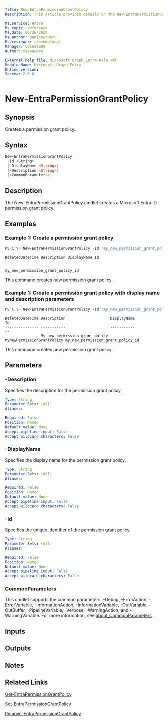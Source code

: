 ```yaml
---
Title: New-EntraPermissionGrantPolicy
Description: This article provides details on the New-EntraPermissionGrantPolicy command.

Ms.service: entra
Ms.topic: reference
Ms.date: 06/26/2024
Ms.author: eunicewaweru
Ms.reviewer: stevemutungi
Manager: CelesteDG
Author: msewaweru

External help file: Microsoft.Graph.Entra-Help.xml
Module Name: Microsoft.Graph.Entra
Online version:
Schema: 2.0.0
---
```


# New-EntraPermissionGrantPolicy

## Synopsis
Creates a permission grant policy.

## Syntax

```powershell
New-EntraPermissionGrantPolicy 
 -Id <String>
 [-DisplayName <String>] 
 [-Description <String>] 
 [<CommonParameters>]
```

## Description
The New-EntraPermissionGrantPolicy cmdlet creates a Microsoft Entra ID permission grant policy.

## Examples

### Example 1: Create a permission grant policy
```powershell
PS C:\> New-EntraPermissionGrantPolicy -Id "my_new_permission_grant_policy_id"
```

```output
DeletedDateTime Description DisplayName Id
--------------- ----------- ----------- --
                                        my_new_permission_grant_policy_id
```

This command creates new permission grant policy.

### Example 1: Create a permission grant policy with display name and description parameters
```powershell
PS C:\> New-EntraPermissionGrantPolicy -Id "my_new_permission_grant_policy_id"  -DisplayName "MyNewPermissionGrantPolicy" -Description "My new permission grant policy"
```

```output
DeletedDateTime Description                    DisplayName                Id
--------------- -----------                    -----------                --
                My new permission grant policy MyNewPermissionGrantPolicy my_new_permission_grant_policy_id
```

This command creates new permission grant policy.

## Parameters

### -Description
Specifies the description for the permission grant policy.

```yaml
Type: String
Parameter Sets: (All)
Aliases:

Required: False
Position: Named
Default value: None
Accept pipeline input: False
Accept wildcard characters: False
```

### -DisplayName
Specifies the display name for the permission grant policy.

```yaml
Type: String
Parameter Sets: (All)
Aliases:

Required: False
Position: Named
Default value: None
Accept pipeline input: False
Accept wildcard characters: False
```

### -Id
Specifies the unique identifier of the permission grant policy.

```yaml
Type: String
Parameter Sets: (All)
Aliases:

Required: False
Position: Named
Default value: None
Accept pipeline input: False
Accept wildcard characters: False
```

### CommonParameters
This cmdlet supports the common parameters: -Debug, -ErrorAction, -ErrorVariable, -InformationAction, -InformationVariable, -OutVariable, -OutBuffer, -PipelineVariable, -Verbose, -WarningAction, and -WarningVariable. For more information, see [about_CommonParameters](https://go.microsoft.com/fwlink/?LinkID=113216).

## Inputs

## Outputs

## Notes

## Related Links

[Get-EntraPermissionGrantPolicy](Get-EntraPermissionGrantPolicy.md)

[Set-EntraPermissionGrantPolicy](Set-EntraPermissionGrantPolicy.md)

[Remove-EntraPermissionGrantPolicy](Remove-EntraPermissionGrantPolicy.md)

